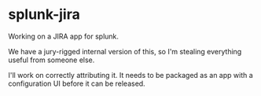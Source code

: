 splunk-jira
===========

Working on a JIRA app for splunk.

We have a jury-rigged internal version of this, so I'm stealing everything useful from someone
else.

I'll work on correctly attributing it. It needs to be packaged as an app with a configuration UI before it can be released.
